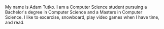 My name is Adam Tutko. I am a Computer Science student pursuing a Bachelor's degree in Computer Science and a Masters in Computer Science. I like to excercise, snowboard, play video games when I have time, and read. 
